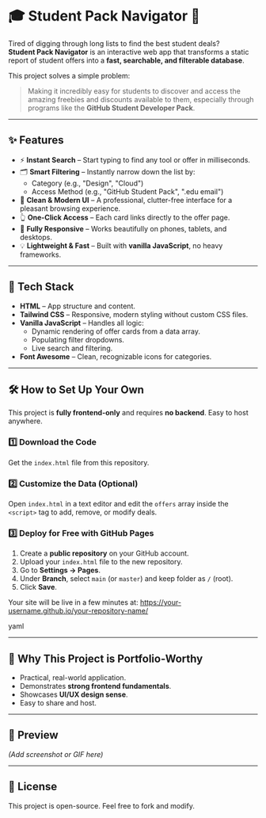 # 🎓 Student Pack Navigator 🚀

Tired of digging through long lists to find the best student deals?  
**Student Pack Navigator** is an interactive web app that transforms a static report of student offers into a **fast, searchable, and filterable database**.

This project solves a simple problem:  
> Making it incredibly easy for students to discover and access the amazing freebies and discounts available to them, especially through programs like the **GitHub Student Developer Pack**.

---

## ✨ Features

- ⚡ **Instant Search** – Start typing to find any tool or offer in milliseconds.
- 🗂️ **Smart Filtering** – Instantly narrow down the list by:
  - Category (e.g., "Design", "Cloud")
  - Access Method (e.g., "GitHub Student Pack", ".edu email")
- 🎨 **Clean & Modern UI** – A professional, clutter-free interface for a pleasant browsing experience.
- 👆 **One-Click Access** – Each card links directly to the offer page.
- 📱 **Fully Responsive** – Works beautifully on phones, tablets, and desktops.
- 💡 **Lightweight & Fast** – Built with **vanilla JavaScript**, no heavy frameworks.

---

## 🚀 Tech Stack

- **HTML** – App structure and content.
- **Tailwind CSS** – Responsive, modern styling without custom CSS files.
- **Vanilla JavaScript** – Handles all logic:
  - Dynamic rendering of offer cards from a data array.
  - Populating filter dropdowns.
  - Live search and filtering.
- **Font Awesome** – Clean, recognizable icons for categories.

---

## 🛠️ How to Set Up Your Own

This project is **fully frontend-only** and requires **no backend**. Easy to host anywhere.

### 1️⃣ Download the Code
Get the `index.html` file from this repository.

### 2️⃣ Customize the Data (Optional)
Open `index.html` in a text editor and edit the `offers` array inside the `<script>` tag to add, remove, or modify deals.

### 3️⃣ Deploy for Free with GitHub Pages
1. Create a **public repository** on your GitHub account.
2. Upload your `index.html` file to the new repository.
3. Go to **Settings → Pages**.
4. Under **Branch**, select `main` (or `master`) and keep folder as `/` (root).
5. Click **Save**.

Your site will be live in a few minutes at:
https://your-username.github.io/your-repository-name/

yaml


---

## 💼 Why This Project is Portfolio-Worthy
- Practical, real-world application.
- Demonstrates **strong frontend fundamentals**.
- Showcases **UI/UX design sense**.
- Easy to share and host.

---

## 📸 Preview
*(Add screenshot or GIF here)*

---

## 📜 License
This project is open-source. Feel free to fork and modify.


